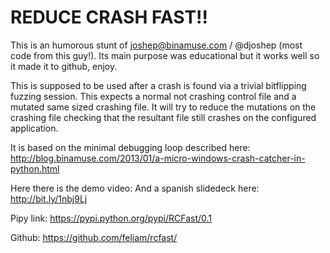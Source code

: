 REDUCE CRASH FAST!!
===================

This is an humorous stunt of joshep@binamuse.com / @djoshep (most code from this guy!). Its main purpose was educational but it works well so it made it to github, enjoy. 

This is supposed to be used after a crash is found via a trivial bitflipping fuzzing session. 
This expects a normal not crashing control file and a mutated same sized crashing  file. It will try to reduce the mutations on the crashing file checking that the resultant file still crashes on the configured application.

It is based on the minimal debugging loop described here: http://blog.binamuse.com/2013/01/a-micro-windows-crash-catcher-in-python.html

Here there is the demo video:
And a spanish slidedeck here: http://bit.ly/1nbj9Lj

Pipy link: https://pypi.python.org/pypi/RCFast/0.1

Github: https://github.com/feliam/rcfast/
